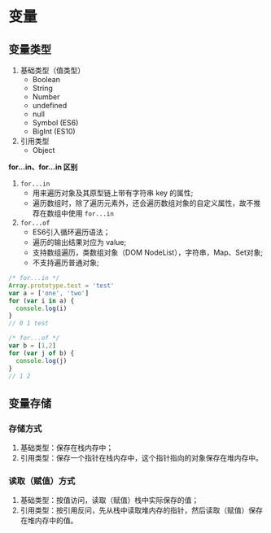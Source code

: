 # 变量

## 变量类型
1. 基础类型（值类型）
    * Boolean
    * String
    * Number
    * undefined
    * null
    * Symbol (ES6)
    * BigInt (ES10)
2. 引用类型
    * Object

**for...in、for...in 区别**
1. `for...in`
    * 用来遍历对象及其原型链上带有字符串 key 的属性;
    * 遍历数组时，除了遍历元素外，还会遍历数组对象的自定义属性，故不推荐在数组中使用 `for...in`
2. `for...of`
    * ES6引入循环遍历语法；
    * 遍历的输出结果对应为 value;
    * 支持数组遍历，类数组对象（DOM NodeList），字符串，Map、Set对象;
    * 不支持遍历普通对象;

``` js
/* for...in */
Array.prototype.test = 'test'
var a = ['one', 'two']
for (var i in a) {
  console.log(i)
}
// 0 1 test

/* for...of */
var b = [1,2]
for (var j of b) {
  console.log(j)
}
// 1 2
```

## 变量存储

### 存储方式
1. 基础类型：保存在栈内存中；
2. 引用类型：保存一个指针在栈内存中，这个指针指向的对象保存在堆内存中。

### 读取（赋值）方式
1. 基础类型：按值访问，读取（赋值）栈中实际保存的值；
2. 引用类型：按引用反问，先从栈中读取堆内存的指针，然后读取（赋值）保存在堆内存中的值。
